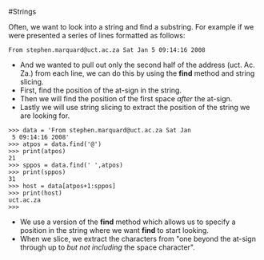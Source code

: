#Strings 

Often, we want to look into a string and find a substring.
For example if we were presented a series of lines formatted as follows:
```
From stephen.marquard@uct.ac.za Sat Jan 5 09:14:16 2008
```

- And we wanted to pull out only the second half of the address (uct. Ac. Za.) from each line, we can do this by using the **find** method and string slicing.
- First, find the position of the at-sign in the string.
- Then we will find the position of the first space *after* the at-sign.
- Lastly we will use string slicing to extract the position of the string we are looking for.
```
>>> data = 'From stephen.marquard@uct.ac.za Sat Jan
 5 09:14:16 2008'
>>> atpos = data.find('@')
>>> print(atpos)
21
>>> sppos = data.find(' ',atpos)
>>> print(sppos)
31
>>> host = data[atpos+1:sppos]
>>> print(host)
uct.ac.za
>>>
```
- We use a version of the **find** method which allows us to specify a position in the string where we want **find** to start looking.
- When we slice, we extract the characters from "one beyond the at-sign through up to *but not including* the space character".